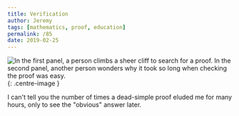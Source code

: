 ```yaml
---
title: Verification
author: Jeremy
tags: [mathematics, proof, education]
permalink: /85
date: 2019-02-25
---
```


![In the first panel, a person climbs a sheer cliff to search for a proof. In the second panel, another person wonders why it took so long when checking the proof was easy.](https://res.cloudinary.com/dh3hm8pb7/image/upload/c_scale,q_auto:best,w_615/v1535842782/Handwaving/Published/Verification.png){: .centre-image }

I can't tell you the number of times a dead-simple proof eluded me for many hours, only to see the "obvious" answer later.